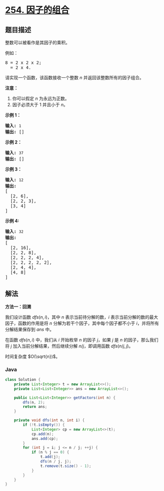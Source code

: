 # [254. 因子的组合](https://leetcode.cn/problems/factor-combinations)

## 题目描述

<p>整数可以被看作是其因子的乘积。</p>

<p>例如：</p>

<pre>8 = 2 x 2 x 2;
  = 2 x 4.</pre>

<p>请实现一个函数，该函数接收一个整数 <em>n</em>&nbsp;并返回该整数所有的因子组合。</p>

<p><strong>注意：</strong></p>

<ol>
	<li>你可以假定 <em>n</em> 为永远为正数。</li>
	<li>因子必须大于 1 并且小于 <em>n</em>。</li>
</ol>

<p><strong>示例 1：</strong></p>

<pre><strong>输入: </strong><code>1</code>
<strong>输出: </strong>[]
</pre>

<p><strong>示例 2：</strong></p>

<pre><strong>输入: </strong><code>37</code>
<strong>输出: </strong>[]</pre>

<p><strong>示例 3：</strong></p>

<pre><strong>输入: </strong><code>12</code>
<strong>输出:</strong>
[
  [2, 6],
  [2, 2, 3],
  [3, 4]
]</pre>

<p><strong>示例 4: </strong></p>

<pre><strong>输入: </strong><code>32</code>
<strong>输出:</strong>
[
  [2, 16],
  [2, 2, 8],
  [2, 2, 2, 4],
  [2, 2, 2, 2, 2],
  [2, 4, 4],
  [4, 8]
]
</pre>

## 解法

**方法一：回溯**

我们设计函数 $dfs(n, i)$，其中 $n$ 表示当前待分解的数，$i$ 表示当前分解的数的最大因子，函数的作用是将 $n$ 分解为若干个因子，其中每个因子都不小于 $i$，并将所有分解结果保存到 $ans$ 中。

在函数 $dfs(n, i)$ 中，我们从 $i$ 开始枚举 $n$ 的因子 $j$，如果 $j$ 是 $n$ 的因子，那么我们将 $j$ 加入当前分解结果，然后继续分解 $n / j$，即调用函数 $dfs(n / j, j)$。

时间复杂度 $O(\sqrt{n})$。

### **Java**

```java
class Solution {
    private List<Integer> t = new ArrayList<>();
    private List<List<Integer>> ans = new ArrayList<>();

    public List<List<Integer>> getFactors(int n) {
        dfs(n, 2);
        return ans;
    }

    private void dfs(int n, int i) {
        if (!t.isEmpty()) {
            List<Integer> cp = new ArrayList<>(t);
            cp.add(n);
            ans.add(cp);
        }
        for (int j = i; j <= n / j; ++j) {
            if (n % j == 0) {
                t.add(j);
                dfs(n / j, j);
                t.remove(t.size() - 1);
            }
        }
    }
}
```
